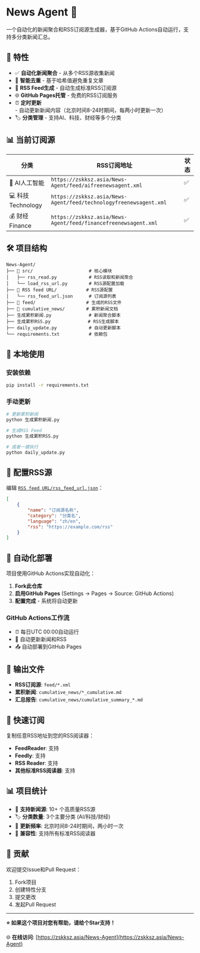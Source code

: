 # News Agent 📰

一个自动化的新闻聚合和RSS订阅源生成器，基于GitHub Actions自动运行，支持多分类新闻汇总。

## 🚀 特性

- ✅ **自动化新闻聚合** - 从多个RSS源收集新闻
- 🔄 **智能去重** - 基于哈希值避免重复文章
- 📡 **RSS Feed生成** - 自动生成标准RSS订阅源
- 🌐 **GitHub Pages托管** - 免费的RSS订阅服务
- ⏰ **定时更新** - 自动更新新闻内容（北京时间8-24时期间，每两小时更新一次）
- 🏷️ **分类管理** - 支持AI、科技、财经等多个分类

## 📊 当前订阅源

| 分类 | RSS订阅地址 | 状态 |
|------|------------|------|
| 🤖 AI人工智能 | `https://zskksz.asia/News-Agent/feed/aifreenewsagent.xml` | ✅ |
| 💻 科技Technology | `https://zskksz.asia/News-Agent/feed/technologyfreenewsagent.xml` | ✅ |
| 💰 财经Finance | `https://zskksz.asia/News-Agent/feed/financefreenewsagent.xml` | ✅ |

## 🛠️ 项目结构

```
News-Agent/
├── 📁 src/                     # 核心模块
│   ├── rss_read.py            # RSS读取和新闻聚合
│   └── load_rss_url.py        # RSS源配置加载
├── 📁 RSS feed URL/           # RSS源配置
│   └── rss_feed_url.json      # 订阅源列表
├── 📁 feed/                   # 生成的RSS文件
├── 📁 cumulative_news/        # 累积新闻文档
├── 生成累积新闻.py              # 新闻聚合脚本
├── 生成累积RSS.py              # RSS生成脚本
├── daily_update.py            # 自动更新脚本
└── requirements.txt           # 依赖包
```

## 🔧 本地使用

### 安装依赖
```bash
pip install -r requirements.txt
```

### 手动更新
```bash
# 更新累积新闻
python 生成累积新闻.py

# 生成RSS Feed
python 生成累积RSS.py

# 或者一键执行
python daily_update.py
```

## 📝 配置RSS源

编辑 [`RSS feed URL/rss_feed_url.json`](RSS%20feed%20URL/rss_feed_url.json)：

```json
[
    {
        "name": "订阅源名称",
        "category": "分类名",
        "language": "zh/en",
        "rss": "https://example.com/rss"
    }
]
```

## 🤖 自动化部署

项目使用GitHub Actions实现自动化：

1. **Fork此仓库**
2. **启用GitHub Pages** (Settings → Pages → Source: GitHub Actions)
3. **配置完成** - 系统将自动更新

### GitHub Actions工作流
- ⏰ 每日UTC 00:00自动运行
- 🔄 自动更新新闻和RSS
- 📤 自动部署到GitHub Pages

## 📂 输出文件

- **RSS订阅源**: `feed/*.xml`
- **累积新闻**: `cumulative_news/*_cumulative.md`
- **汇总报告**: `cumulative_news/cumulative_summary_*.md`

## 🔗 快速订阅

复制任意RSS地址到您的RSS阅读器：
- **FeedReader**: 支持
- **Feedly**: 支持
- **RSS Reader**: 支持
- **其他标准RSS阅读器**: 支持

## 📊 项目统计

- 📰 **支持新闻源**: 10+ 个高质量RSS源
- 🏷️ **分类数量**: 3个主要分类 (AI/科技/财经)
- 🔄 **更新频率**: 北京时间8-24时期间，两小时一次
- 📱 **兼容性**: 支持所有标准RSS阅读器

## 🤝 贡献

欢迎提交Issue和Pull Request：

1. Fork项目
2. 创建特性分支
3. 提交更改
4. 发起Pull Request

---

**⭐ 如果这个项目对您有帮助，请给个Star支持！**

🌐 **在线访问**: [https://zskksz.asia/News-Agent](https://zskksz.asia/News-Agent)
